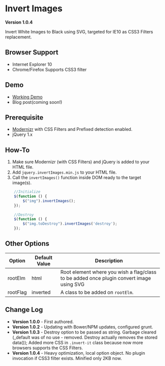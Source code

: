 Invert Images
===========

**Version 1.0.4**

Invert White Images to Black using SVG, targeted for IE10 as CSS3 Filters replacement.


## Browser Support
- Internet Explorer 10
- Chrome/Firefox Supports CSS3 filter

## Demo
 - [Working Demo](http://shekhardesigner.github.io/InvertImages/)
 - Blog post(coming soon!)

## Prerequisite
 - [Modernizr](http://modernizr.com/download/#-inlinesvg-svg-shiv-cssclasses-prefixes-css_filters) with CSS Filters and Prefixed  detection enabled.
 - jQuery 1.x

## How-To
  1. Make sure Modernizr (with CSS Filters) and jQuery is added to your HTML file.
  2. Add `jquery.invertImages.min.js` to your HTML file.
  3. Call the `invertImages()` function inside DOM ready to the target image(s).

```javascript
	//Initialize
	$(function () {
	    $("img").invertImages();
	});
	
	//Destroy
	$(function () {
	    $("img.toDestroy").invertImages('destroy');
	});
```

## Other Options
| Option | Default Value | Description | 
|---|---|---|
| rootElm | html | Root element where you wish a flag/class to be added once plugin convert image using SVG|
| rootFlag | inverted | A class to be added on `rootElm`.


## Change Log
  - **Version 1.0.0** - First authored.
  - **Version 1.0.2** - Updating with Bower/NPM updates, configured grunt.
  - **Version 1.0.3** - Destroy option to be passed as string. Garbage cleared (_default was of no use - removed. Destroy actually removes the stored data()); Added more CSS in `.invert-it` class because now more browsers supports the CSS Filters.
  - **Version 1.0.4**	 - Heavy optimization, local option object. No plugin invocation if CSS3 filter exists. Minified only 2KB now.
